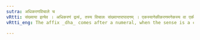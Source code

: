```yaml
---
sutra: अधिकरणविचाले च
vRtti: संख्याया इत्येव । अधिकरणं द्रव्यं, तस्य विचालः संख्यान्तरापादनम् । एकस्यानेकीकरणमनेकस्य वा एकीकरणम् । अधिकरणविचाले गम्यमाने संख्यायाः स्वार्थे धा प्रत्ययो भवति ॥
vRtti_eng: The affix _dha_ comes after a numeral, when the sense is a change in the apportionment or distribution of substances.

---
```

